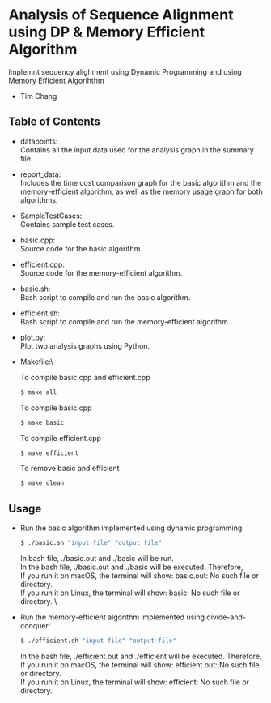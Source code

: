 # Analysis of Sequence Alignment using DP & Memory Efficient Algorithm

Implemnt sequency alighment using Dynamic Programming and using Memory Efficient Algorihthm

- Tim Chang

## Table of Contents

- datapoints:\
    Contains all the input data used for the analysis graph in the summary file.

- report_data:\
    Includes the time cost comparison graph for the basic algorithm and the memory-efficient algorithm, 
    as well as the memory usage graph for both algorithms.

- SampleTestCases:\
    Contains sample test cases.

- basic.cpp:\
    Source code for the basic algorithm.

- efficient.cpp:\
    Source code for the memory-efficient algorithm.

- basic.sh:\
    Bash script to compile and run the basic algorithm.

- efficient.sh:\
    Bash script to compile and run the memory-efficient algorithm.

- plot.py:\
    Plot two analysis graphs using Python.

- Makefile:\

    To compile basic.cpp and efficient.cpp
    ```bash
    $ make all
    ```

    To compile basic.cpp
    ```bash
    $ make basic
    ```

    To compile efficient.cpp
    ```bash
    $ make efficient
    ```

    To remove basic and efficient
    ```bash
    $ make clean
    ```
    

## Usage

- Run the basic algorithm implemented using dynamic programming:

    ```bash
    $ ./basic.sh "input file" "output file"
    ```

    In bash file, ./basic.out and ./basic will be run.\
    In the bash file, ./basic.out and ./basic will be executed. Therefore,\
    If you run it on macOS, the terminal will show: basic.out: No such file or directory.\
    If you run it on Linux, the terminal will show: basic: No such file or directory.  \ 

- Run the memory-efficient algorithm implemented using divide-and-conquer:

    ```bash
    $ ./efficient.sh "input file" "output file"

    ```

    In the bash file, ./efficient.out and ./efficient will be executed. Therefore,\
    If you run it on macOS, the terminal will show: efficient.out: No such file or directory.\
    If you run it on Linux, the terminal will show: efficient: No such file or directory.
    
